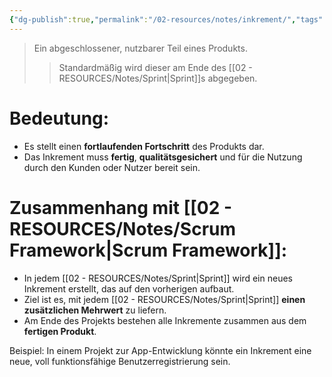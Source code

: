 ```yaml
---
{"dg-publish":true,"permalink":"/02-resources/notes/inkrement/","tags":["projektmanagement/vorgehensmodell/agile"],"noteIcon":"","updated":"2025-09-05T10:12:28.000+02:00"}
---
```


>Ein abgeschlossener, nutzbarer Teil eines Produkts.
>>Standardmäßig wird dieser am Ende des [[02 - RESOURCES/Notes/Sprint\|Sprint]]s abgegeben.

# Bedeutung:

- Es stellt einen **fortlaufenden Fortschritt** des Produkts dar.
- Das Inkrement muss **fertig**, **qualitätsgesichert** und für die Nutzung durch den Kunden oder Nutzer bereit sein.

# Zusammenhang mit [[02 - RESOURCES/Notes/Scrum Framework\|Scrum Framework]]:

- In jedem [[02 - RESOURCES/Notes/Sprint\|Sprint]] wird ein neues Inkrement erstellt, das auf den vorherigen aufbaut.
- Ziel ist es, mit jedem [[02 - RESOURCES/Notes/Sprint\|Sprint]] **einen zusätzlichen Mehrwert** zu liefern.
- Am Ende des Projekts bestehen alle Inkremente zusammen aus dem **fertigen Produkt**.

Beispiel: In einem Projekt zur App-Entwicklung könnte ein Inkrement eine neue, voll funktionsfähige Benutzerregistrierung sein.